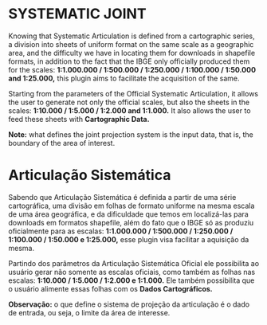 <h1>SYSTEMATIC JOINT</h1>
<p> Knowing that Systematic Articulation is defined from a cartographic series, a division into sheets of uniform format on the same scale as a geographic area, and the difficulty we have in locating them for downloads in shapefile formats, in addition to the fact that the IBGE only officially produced them for the scales: <b>1:1.000.000 / 1:500.000 / 1:250.000 / 1:100.000 / 1:50.000 and 1:25.000,</b> this plugin aims to facilitate the acquisition of the same.</p>
<p>Starting from the parameters of the Official Systematic Articulation, it allows the user to generate not only the official scales, but also the sheets in the scales: <b>1:10.000 / 1:5.000 / 1:2.000 and 1:1.000.</b> It also allows the user to feed these sheets with <b>Cartographic Data.</b></p>
<p><b>Note:</b> what defines the joint projection system is the input data, that is, the boundary of the area of ​​interest.</p>

<h1>Articulação Sistemática</h1>
<p>Sabendo que Articulação Sistemática é definida a partir de uma série cartográfica, uma divisão em folhas de formato uniforme na mesma escala de uma área geográfica, e da dificuldade que temos em localizá-las para downloads em formatos shapefile, além do fato que o IBGE só as produziu oficialmente para as escalas: <b>1:1.000.000 / 1:500.000 / 1:250.000 / 1:100.000 / 1:50.000 e 1:25.000,</b> esse plugin visa facilitar a aquisição da mesma.</p>
<p>Partindo dos parâmetros da Articulação Sistemática Oficial ele possibilita ao usuário gerar não somente as escalas oficiais, como também as folhas nas escalas: <b>1:10.000 / 1:5.000 / 1:2.000 e 1:1.000.</b>  Ele também possibilita que o usuário alimente essas folhas com os <b>Dados Cartográficos.</b></p>
<p><b color=#fff>Observação:</b> o que define o sistema de projeção da articulação é o dado de entrada, ou seja, o limite da área de interesse.</p>
